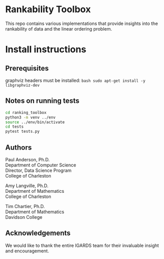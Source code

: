 # Rankability Toolbox
This repo contains various implementations that provide insights into the rankability of data and the linear ordering problem.

# Install instructions
## Prerequisites
graphviz headers must be installed:
``bash
sudo apt-get install -y libgraphviz-dev
``

## Notes on running tests
```bash
cd ranking_toolbox
python3 -m venv ../env
source ../env/bin/activate
cd tests
pytest tests.py
```

## Authors
Paul Anderson, Ph.D.<br>
Department of Computer Science<br>
Director, Data Science Program<br>
College of Charleston<br>

Amy Langville, Ph.D.<br>
Department of Mathematics<br>
College of Charleston<br>

Tim Chartier, Ph.D.<br>
Department of Mathematics<br>
Davidson College

## Acknowledgements
We would like to thank the entire IGARDS team for their invaluable insight and encouragement.


